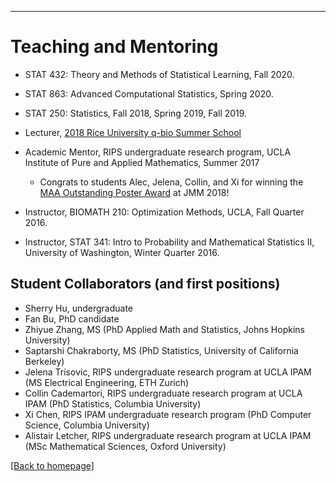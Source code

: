 ---
# [](#header-1)Teaching and Mentoring
* STAT 432: Theory and Methods of Statistical Learning, Fall 2020.

* STAT 863: Advanced Computational Statistics, Spring 2020.

* STAT 250: Statistics, Fall 2018, Spring 2019, Fall 2019.

* Lecturer, [2018 Rice University q-bio Summer School](http://q-bio.org/wp/qbss/2018lecturers/) 

* Academic Mentor, RIPS undergraduate research program, UCLA Institute of Pure and Applied Mathematics, Summer 2017
	* Congrats to students Alec, Jelena, Collin, and Xi for winning the [MAA Outstanding Poster Award](http://www.ipam.ucla.edu/news/rips-students-receive-outstanding-poster-awards-at-jmm/) at JMM 2018!
	
* Instructor, BIOMATH 210: Optimization Methods, UCLA, Fall Quarter 2016. 

* Instructor, STAT 341: Intro to Probability and Mathematical Statistics II, University of Washington, Winter Quarter 2016. 


Student Collaborators (and first positions)
-------
* Sherry Hu, undergraduate
* Fan Bu, PhD candidate
* Zhiyue Zhang, MS (PhD Applied Math and Statistics, Johns Hopkins University)
* Saptarshi Chakraborty, MS (PhD Statistics, University of California Berkeley)
* Jelena Trisovic, RIPS undergraduate research program at UCLA IPAM (MS Electrical Engineering, ETH Zurich)
* Collin Cademartori, RIPS undergraduate research program at UCLA IPAM (PhD Statistics, Columbia University)
* Xi Chen, RIPS IPAM undergraduate research program (PhD Computer Science, Columbia University)
* Alistair Letcher, RIPS undergraduate research program at UCLA IPAM (MSc Mathematical Sciences, Oxford University)


[ [Back to homepage] ](./)
